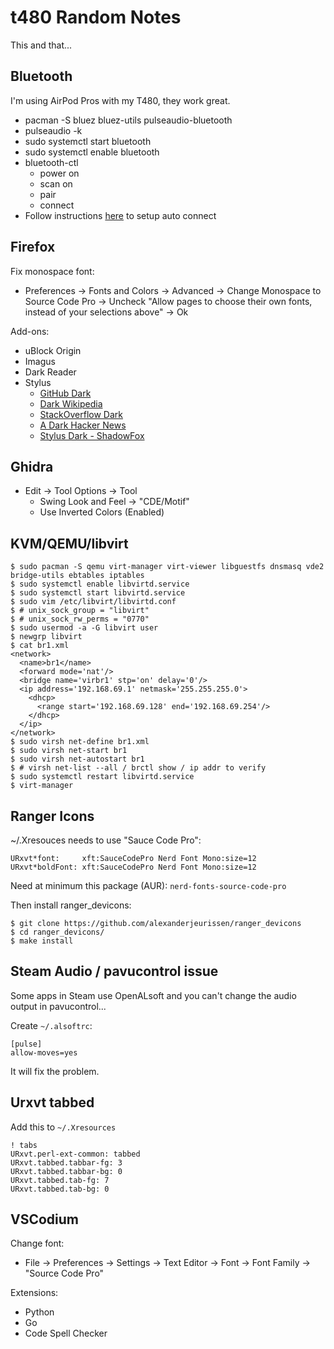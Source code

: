 # t480 Random Notes

This and that...

## Bluetooth

I'm using AirPod Pros with my T480, they work great.

* pacman -S bluez bluez-utils pulseaudio-bluetooth
* pulseaudio -k
* sudo systemctl start bluetooth
* sudo systemctl enable bluetooth
* bluetooth-ctl
    * power on
    * scan on
    * pair <mac>
    * connect <mac>
* Follow instructions [here](https://wiki.archlinux.org/index.php/Bluetooth_headset#Setting_up_auto_connection) to setup auto connect

## Firefox

Fix monospace font:
* Preferences -> Fonts and Colors -> Advanced -> Change Monospace to Source Code Pro -> Uncheck "Allow pages to choose their own fonts, instead of your selections above" -> Ok

Add-ons:
* uBlock Origin
* Imagus
* Dark Reader
* Stylus
    * [GitHub Dark](https://github.com/StylishThemes/GitHub-Dark)
    * [Dark Wikipedia](https://userstyles.org/styles/42313/dark-wikipedia)
    * [StackOverflow Dark](https://github.com/StylishThemes/StackOverflow-Dark)
    * [A Dark Hacker News](https://userstyles.org/styles/22794/a-dark-hacker-news)
    * [Stylus Dark - ShadowFox](https://userstyles.org/styles/153739/stylus-dark-shadowfox)

## Ghidra

* Edit -> Tool Options -> Tool
    * Swing Look and Feel -> "CDE/Motif"
    * Use Inverted Colors (Enabled)

## KVM/QEMU/libvirt

```
$ sudo pacman -S qemu virt-manager virt-viewer libguestfs dnsmasq vde2 bridge-utils ebtables iptables
$ sudo systemctl enable libvirtd.service
$ sudo systemctl start libvirtd.service
$ sudo vim /etc/libvirt/libvirtd.conf
$ # unix_sock_group = "libvirt"
$ # unix_sock_rw_perms = "0770"
$ sudo usermod -a -G libvirt user
$ newgrp libvirt
$ cat br1.xml 
<network>
  <name>br1</name>
  <forward mode='nat'/>
  <bridge name='virbr1' stp='on' delay='0'/>
  <ip address='192.168.69.1' netmask='255.255.255.0'>
    <dhcp>
      <range start='192.168.69.128' end='192.168.69.254'/>
    </dhcp>
  </ip>
</network>
$ sudo virsh net-define br1.xml
$ sudo virsh net-start br1
$ sudo virsh net-autostart br1
$ # virsh net-list --all / brctl show / ip addr to verify
$ sudo systemctl restart libvirtd.service
$ virt-manager
```

## Ranger Icons

~/.Xresouces needs to use "Sauce Code Pro":
```
URxvt*font:     xft:SauceCodePro Nerd Font Mono:size=12
URxvt*boldFont: xft:SauceCodePro Nerd Font Mono:size=12
```

Need at minimum this package (AUR): `nerd-fonts-source-code-pro`

Then install ranger_devicons:
```
$ git clone https://github.com/alexanderjeurissen/ranger_devicons
$ cd ranger_devicons/
$ make install
```

## Steam Audio / pavucontrol issue

Some apps in Steam use OpenALsoft and you can't change the audio output in pavucontrol...

Create `~/.alsoftrc`:
```
[pulse]
allow-moves=yes
```

It will fix the problem.

## Urxvt tabbed

Add this to `~/.Xresources`

```
! tabs
URxvt.perl-ext-common: tabbed
URxvt.tabbed.tabbar-fg: 3
URxvt.tabbed.tabbar-bg: 0
URxvt.tabbed.tab-fg: 7
URxvt.tabbed.tab-bg: 0
```

## VSCodium

Change font:
* File -> Preferences -> Settings -> Text Editor -> Font -> Font Family -> "Source Code Pro"

Extensions:
* Python
* Go
* Code Spell Checker
